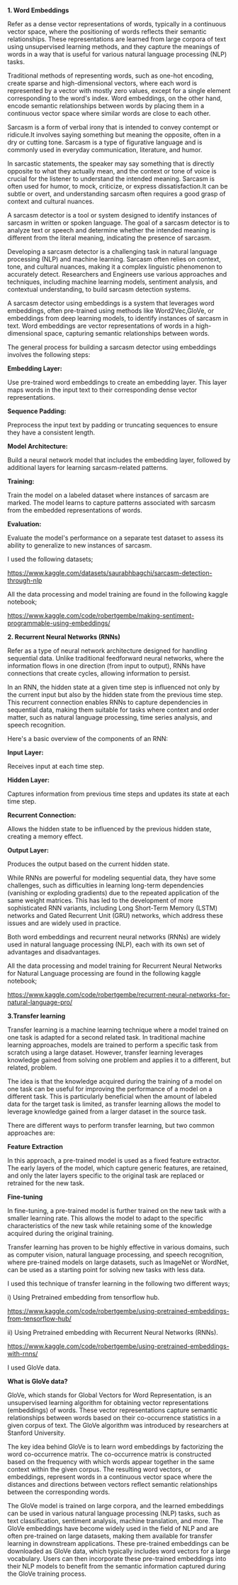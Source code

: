 **1. Word Embeddings**

Refer as a dense vector representations of words, typically in a continuous vector space, where the positioning of words reflects their semantic relationships. These representations are learned from large corpora of text using unsupervised learning methods, and they capture the meanings of words in a way that is useful for various natural language processing (NLP) tasks.

Traditional methods of representing words, such as one-hot encoding, create sparse and high-dimensional vectors, where each word is represented by a vector with mostly zero values, except for a single element corresponding to the word's index. Word embeddings, on the other hand, encode semantic relationships between words by placing them in a continuous vector space where similar words are close to each other.

Sarcasm is a form of verbal irony that is intended to convey contempt or ridicule.It involves saying something but meaning the opposite, often in a dry or cutting tone. Sarcasm is a type of figurative language and is commonly used in everyday communication, literature, and humor.

In sarcastic statements, the speaker may say something that is directly opposite to what they actually mean, and the context or tone of voice is crucial for the listener to understand the intended meaning. Sarcasm is often used for humor, to mock, criticize, or express dissatisfaction.It can be subtle or overt, and understanding sarcasm often requires a good grasp of context and cultural nuances.

A sarcasm detector is a tool or system designed to identify instances of sarcasm in written or spoken language. The goal of a sarcasm detector is to analyze text or speech and determine whether the intended meaning is different from the literal meaning, indicating the presence of sarcasm.

Developing a sarcasm detector is a challenging task in natural language processing (NLP) and machine learning. Sarcasm often relies on context, tone, and cultural nuances, making it a complex linguistic phenomenon to accurately detect. Researchers and Engineers use various approaches and techniques, including machine learning models, sentiment analysis, and contextual understanding, to build sarcasm detection systems.

A sarcasm detector using embeddings is a system that leverages word embeddings, often pre-trained using methods like Word2Vec,GloVe, or embeddings from deep learning models, to identify instances of sarcasm in text. Word embeddings are vector representations of words in a high-dimensional space, capturing semantic relationships between words.

The general process for building a sarcasm detector using embeddings involves the following steps:

**Embedding Layer:**

Use pre-trained word embeddings to create an embedding layer. This layer maps words in the input text to their corresponding dense vector representations.

**Sequence Padding:**

Preprocess the input text by padding or truncating sequences to ensure they have a consistent length.

**Model Architecture:**

Build a neural network model that includes the embedding layer, followed by additional layers for learning sarcasm-related patterns.

**Training:**

Train the model on a labeled dataset where instances of sarcasm are marked. The model learns to capture patterns associated with sarcasm from the embedded representations of words.

**Evaluation:**

Evaluate the model's performance on a separate test dataset to assess its ability to generalize to new instances of sarcasm.

I used the following datasets;

https://www.kaggle.com/datasets/saurabhbagchi/sarcasm-detection-through-nlp

All the data processing and model training are found in the following kaggle notebook;

https://www.kaggle.com/code/robertgembe/making-sentiment-programmable-using-embeddings/


**2. Recurrent Neural Networks (RNNs)**

Refer as a type of neural network architecture designed for handling sequential data. Unlike traditional feedforward neural networks, where the information flows in one direction (from input to output), RNNs have connections that create cycles, allowing information to persist.

In an RNN, the hidden state at a given time step is influenced not only by the current input but also by the hidden state from the previous time step. This recurrent connection enables RNNs to capture dependencies in sequential data, making them suitable for tasks where context and order matter, such as natural language processing, time series analysis, and speech recognition.

Here's a basic overview of the components of an RNN:

**Input Layer:**

Receives input at each time step.

**Hidden Layer:**

Captures information from previous time steps and updates its state at each time step.

**Recurrent Connection:**

Allows the hidden state to be influenced by the previous hidden state, creating a memory effect.

**Output Layer:**

Produces the output based on the current hidden state.

While RNNs are powerful for modeling sequential data, they have some challenges, such as difficulties in learning long-term dependencies (vanishing or exploding gradients) due to the repeated application of the same weight matrices. This has led to the development of more sophisticated RNN variants, including Long Short-Term Memory (LSTM) networks and Gated Recurrent Unit (GRU) networks, which address these issues and are widely used in practice.

Both word embeddings and recurrent neural networks (RNNs) are widely used in natural language processing (NLP), each with its own set of advantages and disadvantages.

All the data processing and model training for Recurrent Neural Networks for Natural Language processing are found in the following kaggle notebook;

https://www.kaggle.com/code/robertgembe/recurrent-neural-networks-for-natural-language-pro/

**3.Transfer learning**

Transfer learning is a machine learning technique where a model trained on one task is adapted for a second related task. In traditional machine learning approaches, models are trained to perform a specific task from scratch using a large dataset. However, transfer learning leverages knowledge gained from solving one problem and applies it to a different, but related, problem.

The idea is that the knowledge acquired during the training of a model on one task can be useful for improving the performance of a model on a different task. This is particularly beneficial when the amount of labeled data for the target task is limited, as transfer learning allows the model to leverage knowledge gained from a larger dataset in the source task.

There are different ways to perform transfer learning, but two common approaches are:

**Feature Extraction**

In this approach, a pre-trained model is used as a fixed feature extractor. The early layers of the model, which capture generic features, are retained, and only the later layers specific to the original task are replaced or retrained for the new task.

**Fine-tuning**

In fine-tuning, a pre-trained model is further trained on the new task with a smaller learning rate. This allows the model to adapt to the specific characteristics of the new task while retaining some of the knowledge acquired during the original training.

Transfer learning has proven to be highly effective in various domains, such as computer vision, natural language processing, and speech recognition, where pre-trained models on large datasets, such as ImageNet or WordNet, can be used as a starting point for solving new tasks with less data.

I used this technique of transfer learning in the following two different ways;

i) Using Pretrained embedding from tensorflow hub. 

https://www.kaggle.com/code/robertgembe/using-pretrained-embeddings-from-tensorflow-hub/

ii) Using Pretrained embedding with Recurrent Neural Networks (RNNs). 

https://www.kaggle.com/code/robertgembe/using-pretrained-embeddings-with-rnns/

I used GloVe data.

**What is GloVe data?**

GloVe, which stands for Global Vectors for Word Representation, is an unsupervised learning algorithm for obtaining vector representations (embeddings) of words. These vector representations capture semantic relationships between words based on their co-occurrence statistics in a given corpus of text. The GloVe algorithm was introduced by researchers at Stanford University.

The key idea behind GloVe is to learn word embeddings by factorizing the word co-occurrence matrix. The co-occurrence matrix is constructed based on the frequency with which words appear together in the same context within the given corpus. The resulting word vectors, or embeddings, represent words in a continuous vector space where the distances and directions between vectors reflect semantic relationships between the corresponding words.

The GloVe model is trained on large corpora, and the learned embeddings can be used in various natural language processing (NLP) tasks, such as text classification, sentiment analysis, machine translation, and more. The GloVe embeddings have become widely used in the field of NLP and are often pre-trained on large datasets, making them available for transfer learning in downstream applications. These pre-trained embeddings can be downloaded as GloVe data, which typically includes word vectors for a large vocabulary. Users can then incorporate these pre-trained embeddings into their NLP models to benefit from the semantic information captured during the GloVe training process.
